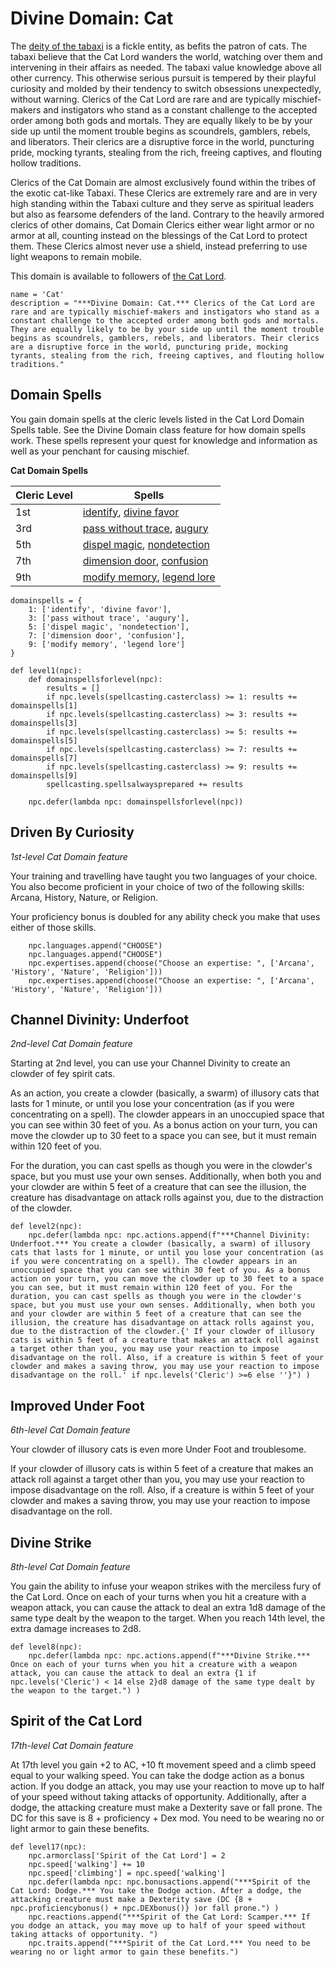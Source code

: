 # Divine Domain: Cat
The [deity of the tabaxi](../../Religions/Pantheon/CatLord.md) is a fickle entity, as befits the patron of cats. The tabaxi believe that the Cat Lord wanders the world, watching over them and intervening in their affairs as needed. The tabaxi value knowledge above all other currency. This otherwise serious pursuit is tempered by their playful curiosity and molded by their tendency to switch obsessions unexpectedly, without warning. Clerics of the Cat Lord are rare and are typically mischief-makers and instigators who stand as a constant challenge to the accepted order among both gods and mortals. They are equally likely to be by your side up until the moment trouble begins as scoundrels, gamblers, rebels, and liberators. Their clerics are a disruptive force in the world, puncturing pride, mocking tyrants, stealing from the rich, freeing captives, and flouting hollow traditions. 

Clerics of the Cat Domain are almost exclusively found within the tribes of the exotic cat-like Tabaxi. These Clerics are extremely rare and are in very high standing within the Tabaxi culture and they serve as spiritual leaders but also as fearsome defenders of the land. Contrary to the heavily armored clerics of other domains, Cat Domain Clerics either wear light armor or no armor at all,  counting instead on the blessings of the Cat Lord to protect them. These Clerics almost never use a shield, instead preferring to use light weapons to remain mobile.

This domain is available to followers of [the Cat Lord](../../Religions/Pantheon/CatLord.md).

```
name = 'Cat'
description = "***Divine Domain: Cat.*** Clerics of the Cat Lord are rare and are typically mischief-makers and instigators who stand as a constant challenge to the accepted order among both gods and mortals. They are equally likely to be by your side up until the moment trouble begins as scoundrels, gamblers, rebels, and liberators. Their clerics are a disruptive force in the world, puncturing pride, mocking tyrants, stealing from the rich, freeing captives, and flouting hollow traditions."
```

## Domain Spells
You gain domain spells at the cleric levels listed in the Cat Lord Domain Spells table. See the Divine Domain class feature for how domain spells work. These spells represent your quest for knowledge and information as well as your penchant for causing mischief.

**Cat Domain Spells**

Cleric Level | Spells
------------ | ------
1st	| [identify](../../Magic/Spells/identify.md), [divine favor](../../Magic/Spells/divine-favor.md)
3rd	| [pass without trace](../../Magic/Spells/pass-without-trace.md), [augury](../../Magic/Spells/augury.md)
5th	| [dispel magic](../../Magic/Spells/dispel-magic.md), [nondetection](../../Magic/Spells/nondetection.md)
7th	| [dimension door](../../Magic/Spells/dimension-door.md), [confusion](../../Magic/Spells/confusion.md)
9th	| [modify memory](../../Magic/Spells/modify-memory.md), [legend lore](../../Magic/Spells/legend-lore.md)

```
domainspells = {
    1: ['identify', 'divine favor'],
    3: ['pass without trace', 'augury'],
    5: ['dispel magic', 'nondetection'],
    7: ['dimension door', 'confusion'],
    9: ['modify memory', 'legend lore']
}

def level1(npc):
    def domainspellsforlevel(npc):
        results = []
        if npc.levels(spellcasting.casterclass) >= 1: results += domainspells[1]
        if npc.levels(spellcasting.casterclass) >= 3: results += domainspells[3]
        if npc.levels(spellcasting.casterclass) >= 5: results += domainspells[5]
        if npc.levels(spellcasting.casterclass) >= 7: results += domainspells[7]
        if npc.levels(spellcasting.casterclass) >= 9: results += domainspells[9]
        spellcasting.spellsalwaysprepared += results

    npc.defer(lambda npc: domainspellsforlevel(npc))
```

## Driven By Curiosity
*1st-level Cat Domain feature*

Your training and travelling have taught you two languages of your choice. You also become proficient in your choice of two of the following skills: Arcana, History, Nature, or Religion.

Your proficiency bonus is doubled for any ability check you make that uses either of those skills.

```
    npc.languages.append("CHOOSE")
    npc.languages.append("CHOOSE")
    npc.expertises.append(choose("Choose an expertise: ", ['Arcana', 'History', 'Nature', 'Religion']))
    npc.expertises.append(choose("Choose an expertise: ", ['Arcana', 'History', 'Nature', 'Religion']))
```

## Channel Divinity: Underfoot
*2nd-level Cat Domain feature*

Starting at 2nd level, you can use your Channel Divinity to create an clowder of fey spirit cats.

As an action, you create a clowder (basically, a swarm) of illusory cats that lasts for 1 minute, or until you lose your concentration (as if you were concentrating on a spell). The clowder appears in an unoccupied space that you can see within 30 feet of you. As a bonus action on your turn, you can move the clowder up to 30 feet to a space you can see, but it must remain within 120 feet of you.

For the duration, you can cast spells as though you were in the clowder's space, but you must use your own senses. Additionally, when both you and your clowder are within 5 feet of a creature that can see the illusion, the creature has disadvantage on attack rolls against you, due to the distraction of the clowder.

```
def level2(npc):
    npc.defer(lambda npc: npc.actions.append(f"***Channel Divinity: Underfoot.*** You create a clowder (basically, a swarm) of illusory cats that lasts for 1 minute, or until you lose your concentration (as if you were concentrating on a spell). The clowder appears in an unoccupied space that you can see within 30 feet of you. As a bonus action on your turn, you can move the clowder up to 30 feet to a space you can see, but it must remain within 120 feet of you. For the duration, you can cast spells as though you were in the clowder's space, but you must use your own senses. Additionally, when both you and your clowder are within 5 feet of a creature that can see the illusion, the creature has disadvantage on attack rolls against you, due to the distraction of the clowder.{' If your clowder of illusory cats is within 5 feet of a creature that makes an attack roll against a target other than you, you may use your reaction to impose disadvantage on the roll. Also, if a creature is within 5 feet of your clowder and makes a saving throw, you may use your reaction to impose disadvantage on the roll.' if npc.levels('Cleric') >=6 else ''}") )
```

## Improved Under Foot
*6th-level Cat Domain feature*

Your clowder of illusory cats is even more Under Foot and troublesome.

If your clowder of illusory cats is within 5 feet of a creature that makes an attack roll against a target other than you, you may use your reaction to impose disadvantage on the roll. Also, if a creature is within 5 feet of your clowder and makes a saving throw, you may use your reaction to impose disadvantage on the roll.

## Divine Strike
*8th-level Cat Domain feature*

You gain the ability to infuse your weapon strikes with the merciless fury of the Cat Lord. Once on each of your turns when you hit a creature with a weapon attack, you can cause the attack to deal an extra 1d8 damage of the same type dealt by the weapon to the target. When you reach 14th level, the extra damage increases to 2d8.

```
def level8(npc):
    npc.defer(lambda npc: npc.actions.append(f"***Divine Strike.*** Once on each of your turns when you hit a creature with a weapon attack, you can cause the attack to deal an extra {1 if npc.levels('Cleric') < 14 else 2}d8 damage of the same type dealt by the weapon to the target.") )
```

## Spirit of the Cat Lord
*17th-level Cat Domain feature*

At 17th level you gain +2 to AC, +10 ft movement speed and a climb speed equal to your walking speed. You can take the dodge action as a bonus action. If you dodge an attack, you may use your reaction to move up to half of your speed without taking attacks of opportunity. Additionally, after a dodge, the attacking creature must make a Dexterity save or fall prone. The DC for this save is 8 + proficiency + Dex mod. You need to be wearing no or light armor to gain these benefits.

```
def level17(npc):
    npc.armorclass['Spirit of the Cat Lord'] = 2
    npc.speed['walking'] += 10
    npc.speed['climbing'] = npc.speed['walking']
    npc.defer(lambda npc: npc.bonusactions.append("***Spirit of the Cat Lord: Dodge.*** You take the Dodge action. After a dodge, the attacking creature must make a Dexterity save (DC {8 + npc.proficiencybonus() + npc.DEXbonus()} )or fall prone.") )
    npc.reactions.append("***Spirit of the Cat Lord: Scamper.*** If you dodge an attack, you may move up to half of your speed without taking attacks of opportunity. ")
    npc.traits.append("***Spirit of the Cat Lord.*** You need to be wearing no or light armor to gain these benefits.")
```

